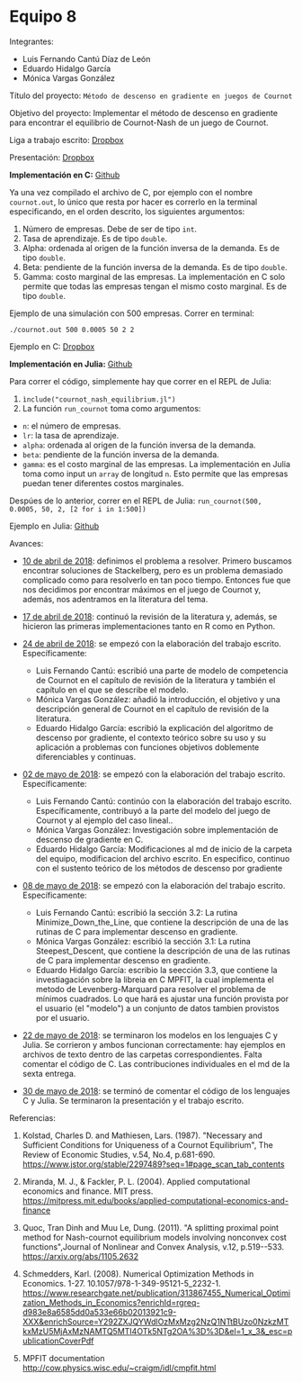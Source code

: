 # Equipo 8

Integrantes:

+ Luis Fernando Cantú Díaz de León
+ Eduardo Hidalgo García
+ Mónica Vargas González

Título del proyecto: `Método de descenso en gradiente en juegos de Cournot`

Objetivo del proyecto: Implementar el método de descenso en gradiente para encontrar el equilibrio de Cournot-Nash de un juego de Cournot.

Liga a trabajo escrito: [Dropbox](https://www.dropbox.com/s/0966eupkrlqmzg2/escrito.pdf?dl=0)

Presentación: [Dropbox](https://www.dropbox.com/s/dddb12yakr9av18/Cournot.pdf?dl=0)

**Implementación en C:** [Github](avance_30_05_18/C_files/cournot_nash_equilibrium.c)

Ya una vez compilado el archivo de C, por ejemplo con el nombre `cournot.out`, lo único que resta por hacer es correrlo en la terminal especificando, en el orden descrito, los siguientes argumentos:

1. Número de empresas. Debe de ser de tipo `int`.
2. Tasa de aprendizaje. Es de tipo `double`.
3. Alpha: ordenada al origen de la función inversa de la demanda. Es de tipo `double`.
4. Beta: pendiente de la función inversa de la demanda. Es de tipo `double`.
5. Gamma: costo marginal de las empresas. La implementación en C solo permite que todas las empresas tengan el mismo costo marginal. Es de tipo `double`.

Ejemplo de una simulación con 500 empresas. Correr en terminal:

`./cournot.out 500 0.0005 50 2 2`

Ejemplo en C: [Dropbox](https://www.dropbox.com/s/3s3l7x9tsyy2v9f/ejemplo_100_empresas.txt?dl=0)

**Implementación en Julia:** [Github](avance_30_05_18/Julia_files/cournot_nash_equilibrium.jl)

Para correr el código, simplemente hay que correr en el REPL de Julia:

1. `ìnclude("cournot_nash_equilibrium.jl")`
2. La función `run_cournot` toma como argumentos: 
 + `n`: el número de empresas.
 + `lr`: la tasa de aprendizaje.
 + `alpha`: ordenada al origen de la función inversa de la demanda.
 + `beta`: pendiente de la función inversa de la demanda.
 + `gamma`: es el costo marginal de las empresas. La implementación en Julia toma como input un `array` de longitud `n`. Esto permite que las empresas puedan tener diferentes costos marginales.

Despúes de lo anterior, correr en el REPL de Julia:
`run_cournot(500, 0.0005, 50, 2, [2 for i in 1:500])`

Ejemplo en Julia: [Github](avance_30_05_18/Julia_files/ejemplo_1000_empresas.txt)

Avances:

+ [10 de abril de 2018](avance_10_04_18/entrega1_1.md): definimos el problema a resolver. Primero buscamos encontrar soluciones de Stackelberg, pero es un problema demasiado complicado como para resolverlo en tan poco tiempo. Entonces fue que nos decidimos por encontrar máximos en el juego de Cournot y, además, nos adentramos en la literatura del tema.

+ [17 de abril de 2018](avance_17_04_18/segunda_entrega.md): continuó la revisión de la literatura y, además, se hicieron las primeras implementaciones tanto en R como en Python.

+ [24 de abril de 2018](avance_24_04_18/): se empezó con la elaboración del trabajo escrito. Específicamente:
  * Luis Fernando Cantú: escribió una parte de modelo de competencia de Cournot en el capítulo de revisión de la literatura y también el capítulo en el que se describe el modelo.
  * Mónica Vargas González: añadió la introducción, el objetivo y una descripción general de Cournot en el capítulo de revisión de la literatura.
  * Eduardo Hidalgo García: escribió la explicación del algoritmo de descenso por gradiente, el contexto teórico sobre su uso y su aplicación a problemas con funciones objetivos doblemente diferenciables y continuas.

+ [02 de mayo de 2018](entrega_02_05_18/): se empezó con la elaboración del trabajo escrito. Específicamente:
  * Luis Fernando Cantú: continúo con la elaboración del trabajo escrito. Específicamente, contribuyó a la parte del modelo del juego de Cournot y al ejemplo del caso lineal..
  * Mónica Vargas González: Investigación sobre implementación de descenso de gradiente en C.
  * Eduardo Hidalgo García: Modificaciones al md de inicio de la carpeta del equipo, modificacion del archivo escrito. En especifico, continuo con el sustento teórico de los métodos de descenso por gradiente

+ [08 de mayo de 2018](avance_08_05_18/): se empezó con la elaboración del trabajo escrito. Específicamente:
  * Luis Fernando Cantú: escribió la sección 3.2: La rutina Minimize_Down_the_Line, que contiene la descripción de una de las rutinas de C para implementar descenso en gradiente.
  * Mónica Vargas González: escribió la sección 3.1: La rutina Steepest_Descent, que contiene la descripción de una de las rutinas de C para implementar descenso en gradiente.
  * Eduardo Hidalgo García: escribio la seección 3.3, que contiene la investiagación sobre la libreia en C MPFIT, la cual implementa el metodo de Levenberg-Marquard para resolver el problema de mínimos cuadrados. Lo que hará es ajustar una función provista por el usuario (el "modelo") a un conjunto de datos tambien provistos por el usuario.

+ [22 de mayo de 2018](avance_22_05_18/sexta_entrega.md): se terminaron los modelos en los lenguajes C y Julia. Se corrieron y ambos funcionan correctamente: hay ejemplos en archivos de texto dentro de las carpetas correspondientes. Falta comentar el código de C. Las contribuciones individuales en el md de la sexta entrega.

+ [30 de mayo de 2018](avance_30_05_18/ultima_entrega.md): se terminó de comentar el código de los lenguajes C y Julia. Se terminaron la presentación y el trabajo escrito.



Referencias:

1.  Kolstad, Charles D. and Mathiesen, Lars. (1987). "Necessary and Sufficient Conditions for Uniqueness of a Cournot Equilibrium", The Review of Economic Studies, v.54, No.4, p.681-690. <https://www.jstor.org/stable/2297489?seq=1#page_scan_tab_contents>

2.  Miranda, M. J., & Fackler, P. L. (2004). Applied computational economics and finance. MIT press. <https://mitpress.mit.edu/books/applied-computational-economics-and-finance>

3.  Quoc, Tran Dinh and Muu Le, Dung. (2011). "A splitting proximal point method for Nash-cournot equilibrium models involving nonconvex cost functions",Journal of Nonlinear and Convex Analysis, v.12, p.519--533. <https://arxiv.org/abs/1105.2632>

4. Schmedders, Karl. (2008). Numerical Optimization Methods in Economics. 1-27. 10.1057/978-1-349-95121-5\_2232-1. <https://www.researchgate.net/publication/313867455_Numerical_Optimization_Methods_in_Economics?enrichId=rgreq-d983e8a6585dd0a533e66b02013921c9-XXX&enrichSource=Y292ZXJQYWdlOzMxMzg2NzQ1NTtBUzo0NzkzMTkxMzU5MjAxMzNAMTQ5MTI4OTk5NTg2OA%3D%3D&el=1_x_3&_esc=publicationCoverPdf>

4. MPFIT documentation  http://cow.physics.wisc.edu/~craigm/idl/cmpfit.html

